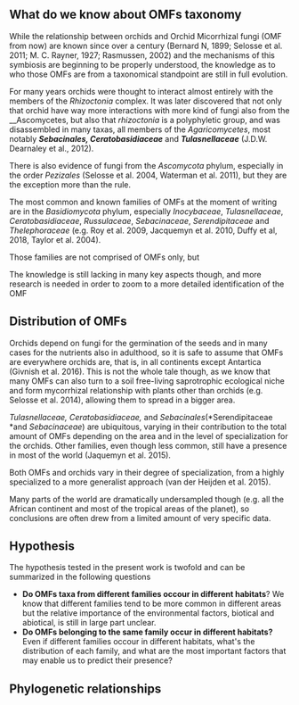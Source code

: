 ## What do we know about OMFs taxonomy

While the relationship between orchids and Orchid Micorrhizal fungi (OMF from now) are known since over a century (Bernard N, 1899; Selosse et al. 2011; M. C. Rayner, 1927; Rasmussen, 2002) and the mechanisms of this symbiosis are beginning to be properly understood, the knowledge as to who those OMFs are from a taxonomical standpoint are still in full evolution.

For many years orchids were thought to interact almost entirely with the members of the _Rhizoctonia_ complex. It was later discovered that not only that orchid have way more interactions with more kind of fungi also from the __Ascomycetes, but also that _rhizoctonia_ is a polyphyletic group, and was disassembled in many taxas, all members of the _Agaricomycetes_, most notably **_Sebacinales, Ceratobasidiaceae_** and **_Tulasnellaceae_** (J.D.W. Dearnaley et al., 2012).

There is also evidence of fungi from the _Ascomycota_ phylum, especially in the order _Pezizales_ (Selosse et al. 2004, Waterman et al. 2011), but they are the exception more than the rule.

The most common and known families of OMFs at the moment of writing are in the _Basidiomycota_ phylum, especially _Inocybaceae_, _Tulasnellaceae_, _Ceratobasidiaceae_, _Russulaceae_, _Sebacinaceae_, _Serendipitaceae_ and _Thelephoraceae_ (e.g. Roy et al. 2009, Jacquemyn et al. 2010, Duffy et al, 2018, Taylor et al. 2004).

Those families are not comprised of OMFs only, but 

The knowledge is still lacking in many key aspects though, and more research is needed in order to zoom to a more detailed identification of the OMF


## Distribution of OMFs

Orchids depend on fungi for the germination of the seeds and in many cases for the nutrients also in adulthood, so it is safe to assume that OMFs are everywhere orchids are, that is, in all continents except Antartica (Givnish et al. 2016). This is not the whole tale though, as we know that many OMFs can also turn to a soil free-living saprotrophic ecological niche and form mycorrhizal relationship with plants other than orchids (e.g. Selosse et al. 2014), allowing them to spread in a bigger area.

*Tulasnellaceae, Ceratobasidiaceae,* and *Sebacinales*(*Serendipitaceae *and *Sebacinaceae*) are ubiquitous, varying in their contribution to the total amount of OMFs depending on the area and in the level of specialization for the orchids.
Other families, even though less common, still have a presence in most of the world (Jaquemyn et al. 2015).

Both OMFs and orchids vary in their degree of specialization, from a highly specialized to a more generalist approach (van der Heijden et al. 2015).

Many parts of the world are dramatically undersampled though (e.g. all the African continent and most of the tropical areas of the planet), so conclusions are often drew from a limited amount of very specific data.


## Hypothesis

The hypothesis tested in the present work is twofold and can be summarized in the following questions
* **Do OMFs taxa from different families occour in different habitats**? We know that different families tend to be more common in different areas but the relative importance of the environmental factors, biotical and abiotical, is still in large part unclear.
* **Do OMFs belonging to the same family occur in different habitats?** Even if different families occour in different habitats, what's the distribution of each family, and what are the most important factors that may enable us to predict their presence?


## Phylogenetic relationships





